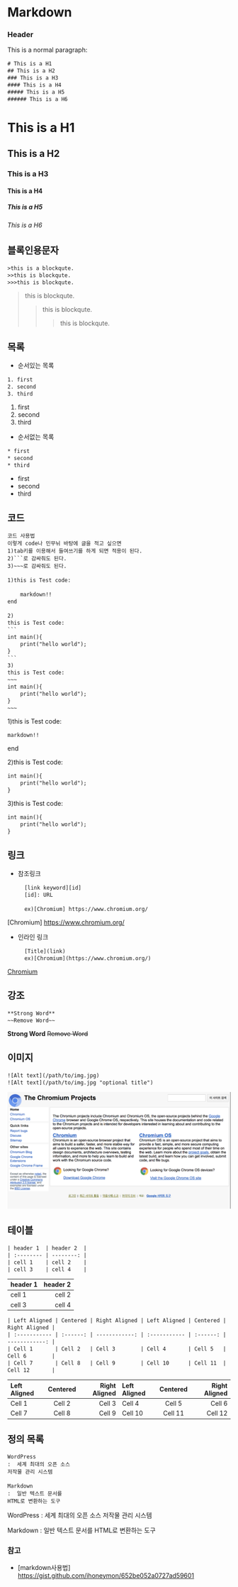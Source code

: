 # Markdown
### Header
This is a normal paragraph:

	# This is a H1
	## This is a H2
	### This is a H3
	#### This is a H4
	##### This is a H5
	###### This is a H6

# This is a H1
## This is a H2
### This is a H3
#### This is a H4
##### This is a H5
###### This is a H6

## 블록인용문자

	>this is a blockqute.
	>>this is blockqute.
	>>>this is blockqute.
>this is blockqute.
>>this is blockqute.
>>>this is blockqute.
## 목록
* 순서있는 목록
```
1. first
2. second
3. third
```
1. first
2. second
3. third

* 순서없는 목록
```
* first
* second
* third
```
* first
* second
* third	

## 코드
	코드 사용법
	이렇게 code나 민무뉘 바탕에 글을 적고 싶으면
	1)tab키를 이용해서 들여쓰기를 하게 되면 적용이 된다.
	2)```로 감싸줘도 된다.
	3)~~~로 감싸줘도 된다.

	1)this is Test code:

		markdown!!
	end 

	2)
	this is Test code:
	```
	int main(){
		print("hello world");
	}
	```
	3)
	this is Test code:
	~~~
	int main(){
		print("hello world");
	}
	~~~

1)this is Test code:

	markdown!!
end 

2)this is Test code:
```
int main(){
	print("hello world");
}
```

3)this is Test code:
~~~
int main(){
	print("hello world");
}
~~~
## 링크

* 참조링크

 		[link keyword][id]
		[id]: URL

		ex)[Chromium] https://www.chromium.org/

[Chromium] https://www.chromium.org/

* 인라인 링크

		[Title](link)
 		ex)[Chromium](https://www.chromium.org/)

[Chromium](https://www.chromium.org/)

## 강조

	**Strong Word**
	~~Remove Word~~

**Strong Word**
~~Remove Word~~

## 이미지

	![Alt text](/path/to/img.jpg)
	![Alt text](/path/to/img.jpg "optional title")
	
![Alt text](./chromium.png)

## 테이블
```
| header 1  | header 2  |
| :-------- | --------: |
| cell 1    | cell 2    |
| cell 3    | cell 4    |

```
| header 1  | header 2  |
| :-------- | --------: |
| cell 1    | cell 2    |
| cell 3    | cell 4    |

```
| Left Aligned | Centered | Right Aligned | Left Aligned | Centered | Right Aligned |
| :----------- | :------: | ------------: | :----------- | :------: | ------------: |
| Cell 1       | Cell 2   | Cell 3        | Cell 4       | Cell 5   | Cell 6        |
| Cell 7       | Cell 8   | Cell 9        | Cell 10      | Cell 11  | Cell 12       |

```
| Left Aligned | Centered | Right Aligned | Left Aligned | Centered | Right Aligned |
| :----------- | :------: | ------------: | :----------- | :------: | ------------: |
| Cell 1       | Cell 2   | Cell 3        | Cell 4       | Cell 5   | Cell 6        |
| Cell 7       | Cell 8   | Cell 9        | Cell 10      | Cell 11  | Cell 12       |

## 정의 목록
~~~
WordPress
:  세계 최대의 오픈 소스 
저작물 관리 시스템 

Markdown
:  일반 텍스트 문서를
HTML로 변환하는 도구
~~~
WordPress
:  세계 최대의 오픈 소스 
저작물 관리 시스템 

Markdown
:  일반 텍스트 문서를
HTML로 변환하는 도구

### 참고

* [markdown사용법] https://gist.github.com/ihoneymon/652be052a0727ad59601
